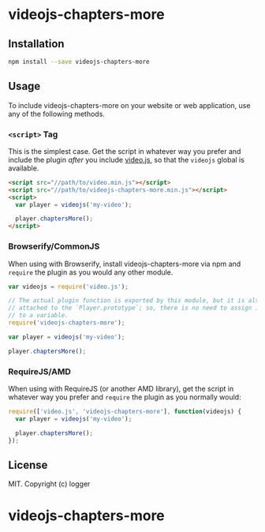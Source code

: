 # videojs-chapters-more



## Installation

```sh
npm install --save videojs-chapters-more
```

## Usage

To include videojs-chapters-more on your website or web application, use any of the following methods.

### `<script>` Tag

This is the simplest case. Get the script in whatever way you prefer and include the plugin _after_ you include [video.js][videojs], so that the `videojs` global is available.

```html
<script src="//path/to/video.min.js"></script>
<script src="//path/to/videojs-chapters-more.min.js"></script>
<script>
  var player = videojs('my-video');

  player.chaptersMore();
</script>
```

### Browserify/CommonJS

When using with Browserify, install videojs-chapters-more via npm and `require` the plugin as you would any other module.

```js
var videojs = require('video.js');

// The actual plugin function is exported by this module, but it is also
// attached to the `Player.prototype`; so, there is no need to assign it
// to a variable.
require('videojs-chapters-more');

var player = videojs('my-video');

player.chaptersMore();
```

### RequireJS/AMD

When using with RequireJS (or another AMD library), get the script in whatever way you prefer and `require` the plugin as you normally would:

```js
require(['video.js', 'videojs-chapters-more'], function(videojs) {
  var player = videojs('my-video');

  player.chaptersMore();
});
```

## License

MIT. Copyright (c) logger


[videojs]: http://videojs.com/
# videojs-chapters-more
